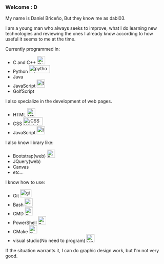 ### Welcome : D 
<p>My name is Daniel Briceño, But they know me as dabl03. </p>
<p>
    I am a young man who always seeks to improve,
     what I do learning new technologies and reviewing the ones I already know according to how useful it seems to me at the time.
</p>
<p>
   Currently programmed in:
   <ul>
       <li>C and C++
           <a href="https://github.com/isocpp/logos">
               <img src="https://github.com/isocpp/logos/raw/master/cpp_logo.png" width="25" height="25" alt="C++ logo" title="C++ logo">
           </a>
       </li>
       <li>Python
           <a href="https://www.python.org/community/logos/">
               <img src="https://www.python.org/static/community_logos/python-logo-master-v3-TM.png" width="65" height="25" alt="python logo" title="python logo">
           </a>
       </li>
       <li>Java
           <!--Eliminated because I don't know if the logo is paid.--
           <a href="https://www.oracle.com/legal/logos.html">
               <img src="https://upload.wikimedia.org/wikipedia/en/thumb/3/30/Java_programming_language_logo.svg/300px-Java_programming_language_logo.svg.png" width="30" height="40" alt="C++ logo" title="C++ logo">
           </a><!---->
       </li>
       <li>JavaScript
           <a href="https://www.freepnglogos.com/pics/javascript" title="Image from freepnglogos.com"><img src="https://www.freepnglogos.com/uploads/javascript-png/transparent-logo-javascript-7.png" width="25" height="25" alt="transparent logo javascript" /></a>
       </li>
       <li>GolfScript</li>
   </ul>
</p>
<p>
  I also specialize in the development of web pages.
  <ul>
       <li>
           HTML
           <a href="http://www.w3.org/html/logo/">
               <img src="https://www.w3.org/html/logo/badge/html5-badge-h-solo.png" width="25" height="25" alt="HTML5 Powered" title="HTML5 Powered">
           </a>
       </li>
       <li>CSS
           <a href="https://jigsaw.w3.org/css-validator/check/referer">
               <img src="https://jigsaw.w3.org/css-validator/images/vcss-blue" width="60" height="25" alt="¡CSS Válido!" />
           </a>
       </li>
       <li>JavaScript
           <a href="https://www.freepnglogos.com/pics/javascript" title="Image from freepnglogos.com"><img src="https://www.freepnglogos.com/uploads/javascript-png/transparent-logo-javascript-7.png" width="25" height="25" alt="transparent logo javascript" /></a>
       </li>
   </ul>
</p>
<p>
  I also know library like:
  <ul>
       <li>Bootstrap(web)
          <a href="https://getbootstrap.com/">
             <img src="https://getbootstrap.com/docs/5.3/assets/brand/bootstrap-logo-shadow.png" alt="Bootstrap logo" width="25" height="25">
          </a>
      </li>
       <li>JQuery(web)
           <!--Doesn't scale well with github dark mode--
           <a href="https://getbootstrap.com/">
             <img src="https://upload.wikimedia.org/wikipedia/commons/f/fd/JQuery-Logo.svg" alt="Jquery logo" width="40" height="25">
          </a><!---->
       </li>
       <li>Canvas</li>
       <li>etc...</li>
   </ul>
</p>
<p>
    I know how to use:
    <ul>
        <li>Git
            <a href="https://git-scm.com/downloads/logos">
                 <img src="https://git-scm.com/images/logos/downloads/Git-Logo-1788C.png" alt="git logo" width="35" height="25">
            </a>
        </li>
        <li>Bash
            <a href="https://github.com/odb/official-bash-logo">
                 <img src="https://github.com/odb/official-bash-logo/blob/master/assets/Logos/Icons/PNG/48x48_white.png?raw=true" alt="bash logo" width="25" height="25">
            </a>
        </li>
        <li>CMD
            <a href="https://github.com/microsoft/terminal">
                 <img src="https://raw.githubusercontent.com/microsoft/terminal/main/res/terminal.ico" alt="CMD logo" width="25" height="25">
            </a>
        </li>
        <li>PowerShell
            <a href="https://learn.microsoft.com/es-es/powershell/">
                 <img src="https://raw.githubusercontent.com/gist/Xainey/d5bde7d01dcbac51ac951810e94313aa/raw/6c858c46726541b48ddaaebab29c41c07a196394/PowerShell.svg" alt="PowerShell logo" width="25" height="25">
            </a>
        </li>
        <li>CMake
            <a href="https://cmake.org/">
                 <img src="https://upload.wikimedia.org/wikipedia/commons/thumb/1/13/Cmake.svg/64px-Cmake.svg.png" alt="Cmake logo" width="25" height="25">
            </a>
        </li>
        <li>visual studio(No need to program)
            <a href="https://visualstudio.microsoft.com/es/">
                 <img src="https://static.wikia.nocookie.net/logopedia/images/e/ec/Microsoft_Visual_Studio_2022.svg/revision/latest?cb=20211027141551" alt="VS logo" width="25" height="25">
            </a>
        </li>
    </ul>
</p>
<p>
    If the situation warrants it, I can do graphic design work, but I'm not very good.
</p>

